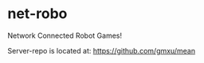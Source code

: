 net-robo
========

Network Connected Robot Games!

Server-repo is located at:
https://github.com/gmxu/mean
